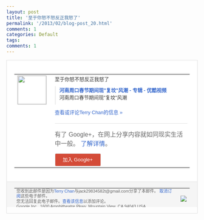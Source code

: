 ```yaml
---
layout: post
title: '至于你怒不怒反正我怒了'
permalink: '/2013/02/blog-post_20.html'
comments: 1
categories: Default
tags: 
comments: 1
---
```

<!-- X-Notifications: 1:79dfb21950000000 -->

<div style="border:solid 1px #dfdfdf;color:#686868;font:13px Arial"><div style="background-color:#fff;padding:20px;"><table cellpadding="0" cellspacing="0"><tr><td style="padding-right:15px;vertical-align:top"><a href="https://plus.google.com/_/notifications/emlink?emr=14900066512970582018&amp;emid=CKjPj5GrxrUCFUYKcgodeE8AAA&amp;path=%2F108643996575278738906&amp;dt=1361413132256&amp;uob=8"><img height="75" src="https://lh3.googleusercontent.com/-KKRGTyJ5Bl0/AAAAAAAAAAI/AAAAAAAAtnY/R4QEWIp3Ur0/s75-c-k-a/photo.jpg" style="border:solid 1px #cccccc;" width="75"/></a></td><td style="width:578px;color:#333;font:13px Arial;vertical-align:top"><div style="padding-bottom:10px">至于你怒不怒反正我怒了</div><div style="margin-bottom:10px;padding-left:10px; border-left:2px solid #EAEAEA"><span style="margin-right:5px"><a href="http://www.youku.com/playlist_show/id_18976317.html" style="color:#3366CC;text-decoration:none"><span style="font-weight:bold">河南周口春节期间现"复坟"风潮 - 专辑 - 优酷视频</span></a><div style="padding-bottom:10px">河南周口春节期间现"复坟"风潮</div></span></div><a href="https://plus.google.com/_/notifications/emlink?emr=14900066512970582018&amp;emid=CKjPj5GrxrUCFUYKcgodeE8AAA&amp;path=%2F108643996575278738906%2Fposts%2FFjmTxbKGhmK%3Fgpinv%3DAMIXal9eBBCKtCm5NxZb_c3Mu4QiVBTBTgZCMu7kUsotA6NIHmDQrL_2yMg24C9US5QBqkxuYaoIbRyXePKLr0mgxz88hYCXW8wMnmiJOl3rsVhl_xwBWPQ&amp;dt=1361413132256&amp;uob=8" style="color:#3366CC;text-decoration:none">查看或评论Terry Chan的信息 »</a><div style="margin-top:20px;border-top:solid 1px #dfdfdf"><div style="padding:15px 0;color:#686868;font:16px Arial">有了 Google+，在网上分享内容就如同现实生活中一般。 <a href="http://www.google.com/+/learnmore/" style="color:#3366CC;text-decoration:none">了解详情</a>。</div><a href="https://plus.google.com/_/notifications/emlink?emr=14900066512970582018&amp;emid=CKjPj5GrxrUCFUYKcgodeE8AAA&amp;path=%2F%3Fgpinv%3DAMIXal9eBBCKtCm5NxZb_c3Mu4QiVBTBTgZCMu7kUsotA6NIHmDQrL_2yMg24C9US5QBqkxuYaoIbRyXePKLr0mgxz88hYCXW8wMnmiJOl3rsVhl_xwBWPQ&amp;dt=1361413132256&amp;uob=8" style="padding:1px 20px;min-width:54px;display:inline-block; background-color:#d44b38;text-align:center; font:13px Arial; border-radius:3px;color:#fff;border:solid 1px #dfdfdf; white-space:nowrap;text-decoration:none;height:30px;line-height:30px">加入 Google+</a></div></td></tr></table></div><div style="border-top:solid 1px #dfdfdf;padding:0 20px; background-color:#f5f5f5"><table cellpadding="0" cellspacing="0" style="height:50px"><tbody><tr><td style="vertical-align:middle;width:100%; color:#636363;font:11px Arial; line-height:120%">您收到此邮件是因为<a href="https://plus.google.com/_/notifications/emlink?emr=14900066512970582018&amp;emid=CKjPj5GrxrUCFUYKcgodeE8AAA&amp;path=%2F108643996575278738906%3Fgpinv%3DAMIXal9eBBCKtCm5NxZb_c3Mu4QiVBTBTgZCMu7kUsotA6NIHmDQrL_2yMg24C9US5QBqkxuYaoIbRyXePKLr0mgxz88hYCXW8wMnmiJOl3rsVhl_xwBWPQ&amp;dt=1361413132256&amp;uob=8" style="color:#3366CC;text-decoration:none">Terry Chan</a>与jack29834582t@gmail.com分享了本邮件。 <a href="https://plus.google.com/_/notifications/emlink?emr=14900066512970582018&amp;emid=CKjPj5GrxrUCFUYKcgodeE8AAA&amp;path=%2F_%2Fnonplus%2Femailsettings%3Fgpinv%3DAMIXal9eBBCKtCm5NxZb_c3Mu4QiVBTBTgZCMu7kUsotA6NIHmDQrL_2yMg24C9US5QBqkxuYaoIbRyXePKLr0mgxz88hYCXW8wMnmiJOl3rsVhl_xwBWPQ%26est%3DADH5u8Uj8K8XxaoQlTwwUCyjhgEL0pLk-Rj0D6i2ePXDJ10oAKa41Lw7GibsIgyTE34_eEjBHxOHjB2ZeEeGHKQdrmJksjyKaFvVT-yBThFrUfoFCyUfuJVBP6njysaVVJQtlSMmpxB1tWqc6fRYLfF-AHMu0m_fQw&amp;dt=1361413132256&amp;uob=8" style="color:#3366CC;text-decoration:none">取消订阅</a>这些电子邮件。<br/>您无法回复此电子邮件。<a href="https://plus.google.com/_/notifications/emlink?emr=14900066512970582018&amp;emid=CKjPj5GrxrUCFUYKcgodeE8AAA&amp;path=%2F108643996575278738906%2Fposts%2FFjmTxbKGhmK%3Fgpinv%3DAMIXal9eBBCKtCm5NxZb_c3Mu4QiVBTBTgZCMu7kUsotA6NIHmDQrL_2yMg24C9US5QBqkxuYaoIbRyXePKLr0mgxz88hYCXW8wMnmiJOl3rsVhl_xwBWPQ&amp;dt=1361413132256&amp;uob=8" style="color:#3366CC;text-decoration:none">查看该信息</a>以添加评论。<br/>Google Inc., 1600 Amphitheatre Pkwy, Mountain View, CA 94043 USA<br/></td><td><img src="https://ssl.gstatic.com/s2/oz/images/notifications/logo/google-plus-6617a72bb36cc548861652780c9e6ff1.png"/></td></tr></tbody></table></div></div>